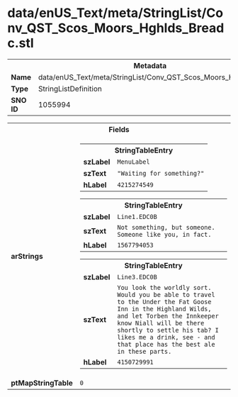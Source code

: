 <h1>data/enUS_Text/meta/StringList/Conv_QST_Scos_Moors_Hghlds_Breadc.stl</h1><table><tr><th colspan="100%">Metadata</th></tr><tr><td><b>Name</b></td><td>data/enUS_Text/meta/StringList/Conv_QST_Scos_Moors_Hghlds_Breadc.stl</td></tr><tr><td><b>Type</b></td><td>StringListDefinition</td></tr><tr><td><b>SNO ID</b></td><td>1055994</td></tr></table>

<table><tr><th colspan="100%">Fields</th></tr><tr><td><b>arStrings</b></td><td><table><tr><th colspan="100%">StringTableEntry</th></tr><tr><td><b>szLabel</b></td><td><code>MenuLabel</code></td></tr><tr><td><b>szText</b></td><td><code>"Waiting for something?"</code></td></tr><tr><td><b>hLabel</b></td><td><code>4215274549</code></td></tr></table>


<table><tr><th colspan="100%">StringTableEntry</th></tr><tr><td><b>szLabel</b></td><td><code>Line1.EDC0B</code></td></tr><tr><td><b>szText</b></td><td><code>Not something, but someone. Someone like you, in fact.</code></td></tr><tr><td><b>hLabel</b></td><td><code>1567794053</code></td></tr></table>


<table><tr><th colspan="100%">StringTableEntry</th></tr><tr><td><b>szLabel</b></td><td><code>Line3.EDC0B</code></td></tr><tr><td><b>szText</b></td><td><code>You look the worldly sort. Would you be able to travel to the Under the Fat Goose Inn in the Highland Wilds, and let Torben the Innkeeper know Niall will be there shortly to settle his tab? I likes me a drink, see - and that place has the best ale in these parts.</code></td></tr><tr><td><b>hLabel</b></td><td><code>4150729991</code></td></tr></table>


</td></tr><tr><td><b>ptMapStringTable</b></td><td><code>0</code></td></tr></table>

